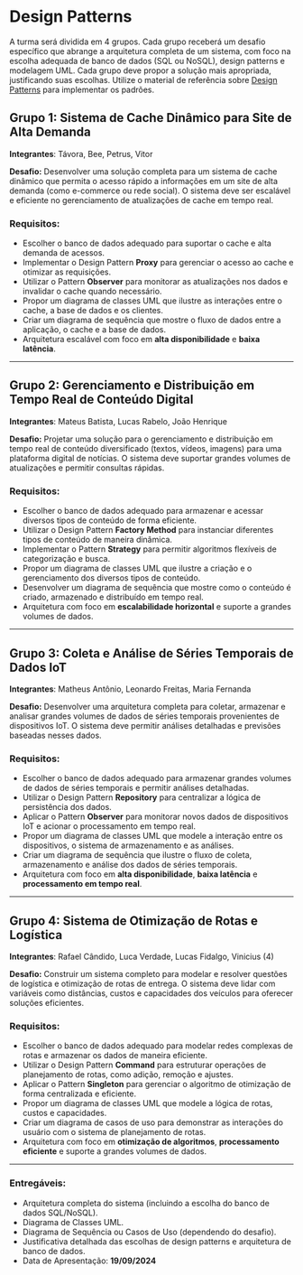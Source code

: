 # Design Patterns

A turma será dividida em 4 grupos. Cada grupo receberá um desafio específico que abrange a arquitetura completa de um sistema, com foco na escolha adequada de banco de dados (SQL ou NoSQL), design patterns e modelagem UML. Cada grupo deve propor a solução mais apropriada, justificando suas escolhas. Utilize o material de referência sobre [Design Patterns](https://github.com/klaytoncastro/idp-archisw/blob/main/patterns/DesignPatterns.pdf) para implementar os padrões. 

## Grupo 1: Sistema de Cache Dinâmico para Site de Alta Demanda

**Integrantes**:  Távora, Bee, Petrus, Vitor

**Desafio:** Desenvolver uma solução completa para um sistema de cache dinâmico que permita o acesso rápido a informações em um site de alta demanda (como e-commerce ou rede social). O sistema deve ser escalável e eficiente no gerenciamento de atualizações de cache em tempo real.

### Requisitos:
- Escolher o banco de dados adequado para suportar o cache e alta demanda de acessos.
- Implementar o Design Pattern **Proxy** para gerenciar o acesso ao cache e otimizar as requisições.
- Utilizar o Pattern **Observer** para monitorar as atualizações nos dados e invalidar o cache quando necessário.
- Propor um diagrama de classes UML que ilustre as interações entre o cache, a base de dados e os clientes.
- Criar um diagrama de sequência que mostre o fluxo de dados entre a aplicação, o cache e a base de dados.
- Arquitetura escalável com foco em **alta disponibilidade** e **baixa latência**.

---

## Grupo 2: Gerenciamento e Distribuição em Tempo Real de Conteúdo Digital

**Integrantes**: Mateus Batista, Lucas Rabelo, João Henrique

**Desafio:** Projetar uma solução para o gerenciamento e distribuição em tempo real de conteúdo diversificado (textos, vídeos, imagens) para uma plataforma digital de notícias. O sistema deve suportar grandes volumes de atualizações e permitir consultas rápidas.

### Requisitos:
- Escolher o banco de dados adequado para armazenar e acessar diversos tipos de conteúdo de forma eficiente.
- Utilizar o Design Pattern **Factory Method** para instanciar diferentes tipos de conteúdo de maneira dinâmica.
- Implementar o Pattern **Strategy** para permitir algoritmos flexíveis de categorização e busca.
- Propor um diagrama de classes UML que ilustre a criação e o gerenciamento dos diversos tipos de conteúdo.
- Desenvolver um diagrama de sequência que mostre como o conteúdo é criado, armazenado e distribuído em tempo real.
- Arquitetura com foco em **escalabilidade horizontal** e suporte a grandes volumes de dados.

---

## Grupo 3: Coleta e Análise de Séries Temporais de Dados IoT

**Integrantes**: Matheus Antônio, Leonardo Freitas, Maria Fernanda

**Desafio:** Desenvolver uma arquitetura completa para coletar, armazenar e analisar grandes volumes de dados de séries temporais provenientes de dispositivos IoT. O sistema deve permitir análises detalhadas e previsões baseadas nesses dados.

### Requisitos:
- Escolher o banco de dados adequado para armazenar grandes volumes de dados de séries temporais e permitir análises detalhadas.
- Utilizar o Design Pattern **Repository** para centralizar a lógica de persistência dos dados.
- Aplicar o Pattern **Observer** para monitorar novos dados de dispositivos IoT e acionar o processamento em tempo real.
- Propor um diagrama de classes UML que modele a interação entre os dispositivos, o sistema de armazenamento e as análises.
- Criar um diagrama de sequência que ilustre o fluxo de coleta, armazenamento e análise dos dados de séries temporais.
- Arquitetura com foco em **alta disponibilidade**, **baixa latência** e **processamento em tempo real**.

---

## Grupo 4: Sistema de Otimização de Rotas e Logística

**Integrantes**: Rafael Cândido, Luca Verdade, Lucas Fidalgo, Vinicius (4)

**Desafio:** Construir um sistema completo para modelar e resolver questões de logística e otimização de rotas de entrega. O sistema deve lidar com variáveis como distâncias, custos e capacidades dos veículos para oferecer soluções eficientes.

### Requisitos:
- Escolher o banco de dados adequado para modelar redes complexas de rotas e armazenar os dados de maneira eficiente.
- Utilizar o Design Pattern **Command** para estruturar operações de planejamento de rotas, como adição, remoção e ajustes.
- Aplicar o Pattern **Singleton** para gerenciar o algoritmo de otimização de forma centralizada e eficiente.
- Propor um diagrama de classes UML que modele a lógica de rotas, custos e capacidades.
- Criar um diagrama de casos de uso para demonstrar as interações do usuário com o sistema de planejamento de rotas.
- Arquitetura com foco em **otimização de algoritmos**, **processamento eficiente** e suporte a grandes volumes de dados.

---

### Entregáveis:
- Arquitetura completa do sistema (incluindo a escolha do banco de dados SQL/NoSQL).
- Diagrama de Classes UML.
- Diagrama de Sequência ou Casos de Uso (dependendo do desafio).
- Justificativa detalhada das escolhas de design patterns e arquitetura de banco de dados.
- Data de Apresentação: **19/09/2024**
